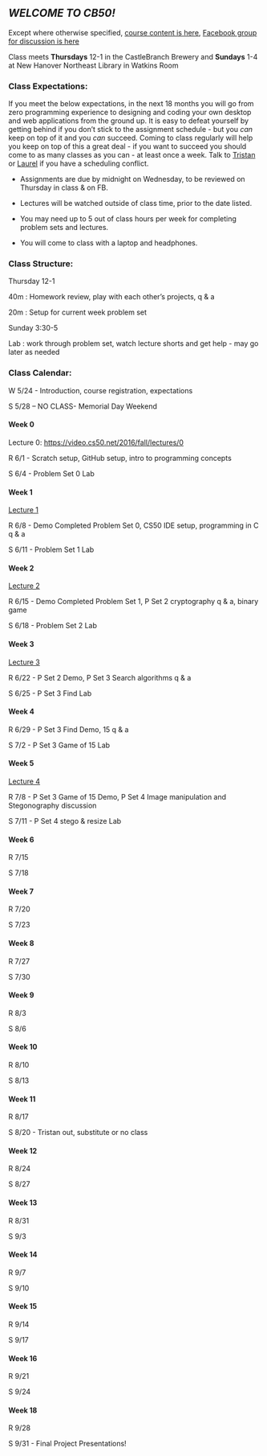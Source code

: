 ## *WELCOME TO CB50!*



Except where otherwise specified, [course content is here](https://courses.edx.org/courses/course-v1:HarvardX+CS50+X/info), 
[Facebook group for discussion is here](https://www.facebook.com/groups/1548876931792281/)
 
Class meets **Thursdays** 12-1 in the CastleBranch Brewery and **Sundays** 1-4 at New Hanover Northeast Library in Watkins Room

### Class Expectations:
If you meet the below expectations, in the next 18 months you will go from zero programming experience to designing and coding your own desktop and web applications from the ground up. It is easy to defeat yourself by getting behind if you don’t stick to the assignment schedule - but you *can* keep on top of it and you *can* succeed. Coming to class regularly will help you keep on top of this a great deal - if you want to succeed you should come to as many classes as you can - at least once a week. Talk to [Tristan](mailto:tepease@castlebranch.com) or [Laurel](mailto:lljones@castlebranch.com) if you have a scheduling conflict.

* Assignments are due by midnight on Wednesday, to be reviewed on Thursday in class & on FB.

* Lectures will be watched outside of class time, prior to the date listed.

* You may need up to 5 out of class hours per week for completing problem sets and lectures.

* You will come to class with a laptop and headphones.


### Class Structure:

Thursday 12-1

40m : Homework review, play with each other’s projects, q & a

20m : Setup for current week problem set

Sunday 3:30-5

Lab : work through problem set, watch lecture shorts and get help - may go later as needed


### Class Calendar:

W 5/24 - Introduction, course registration, expectations

S 5/28 – NO CLASS- Memorial Day Weekend

#### Week 0

Lecture 0: https://video.cs50.net/2016/fall/lectures/0

R 6/1  - Scratch setup, GitHub setup, intro to programming concepts

S 6/4 - Problem Set 0 Lab

#### Week 1

[Lecture 1](https://video.cs50.net/2016/fall/lectures/1)

R 6/8  - Demo Completed Problem Set 0, CS50 IDE setup, programming in C q & a

S 6/11 - Problem Set 1 Lab

#### Week 2

[Lecture 2](https://video.cs50.net/2016/fall/lectures/2)

R 6/15 - Demo Completed Problem Set 1, P Set 2 cryptography q & a, binary game

S 6/18 - Problem Set 2 Lab

#### Week 3

[Lecture 3](http://video.cs50.net/2016/fall/lectures/3)

R 6/22 - P Set 2 Demo, P Set 3 Search algorithms q & a

S 6/25 - P Set 3 Find Lab

#### Week 4

R 6/29 - P Set 3 Find Demo, 15 q & a

S 7/2 - P Set 3 Game of 15 Lab

#### Week 5

[Lecture 4](http://video.cs50.net/2016/fall/lectures/4)

R 7/8 - P Set 3 Game of 15 Demo, P Set 4 Image manipulation and Stegonography discussion

S 7/11 - P Set 4 stego & resize Lab

#### Week 6

R 7/15

S 7/18

#### Week 7

R 7/20

S 7/23
 
#### Week 8

R 7/27

S 7/30
 
#### Week 9

R 8/3

S 8/6
 
#### Week 10

R 8/10

S 8/13
 
#### Week 11

R 8/17

S 8/20 - Tristan out, substitute or no class
 
#### Week 12

R 8/24

S 8/27
 
#### Week 13

R 8/31

S 9/3
  
#### Week 14

R 9/7

S 9/10

#### Week 15

R 9/14

S 9/17

#### Week 16

R 9/21

S 9/24

#### Week 18 

R 9/28

S 9/31 - Final Project Presentations!
